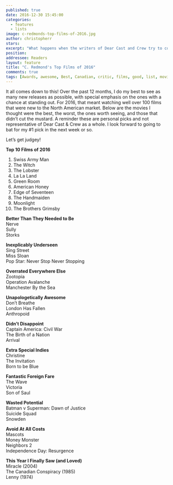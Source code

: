 ```yaml
---
published: true
date: 2016-12-30 15:45:00
categories:
  - features
  - lists
image: c-redmonds-top-films-of-2016.jpg
author: christopherr
stars: 
excerpt: "What happens when the writers of Dear Cast and Crew try to come to a consensus about the year's best films? We don't bother to try."
position: 
addressee: Readers
layout: feature
title: "C. Redmond's Top Films of 2016"
comments: true
tags: [Awards, awesome, Best, Canadian, critic, films, good, list, movies, Top films 2016, worst, year end]
---
```

It all comes down to this! Over the past 12 months, I do my best to see as many new releases as possible, with special emphasis on the ones with a chance at standing out. For 2016, that meant watching well over 100 films that were new to the North American market. Below are the movies I thought were the best, the worst, the ones worth seeing, and those that didn’t cut the mustard. A reminder these are personal picks and not representative of Dear Cast & Crew as a whole. I look forward to going to bat for my #1 pick in the next week or so. 

Let’s get judgey!

**Top 10 Films of 2016**  
1. Swiss Army Man
1. The Witch
1. The Lobster
1. La La Land
1. Green Room
1. American Honey
1. Edge of Seventeen
1. The Handmaiden
1. Moonlight
1. The Brothers Grimsby

**Better Than They Needed to Be**  
Nerve  
Sully  
Storks

**Inexplicably Underseen**  
Sing Street  
Miss Sloan  
Pop Star: Never Stop Never Stopping

**Overrated Everywhere Else**  
Zootopia  
Operation Avalanche  
Manchester By the Sea

**Unapologetically Awesome**  
Don’t Breathe  
London Has Fallen  
Anthropoid

**Didn’t Disappoint**  
Captain America: Civil War  
The Birth of a Nation  
Arrival

**Extra Special Indies**  
Christine  
The Invitation  
Born to be Blue

**Fantastic Foreign Fare**  
The Wave  
Victoria  
Son of Saul

**Wasted Potential**  
Batman v Superman: Dawn of Justice  
Suicide Squad  
Snowden

**Avoid At All Costs**  
Mascots  
Money Monster  
Neighbors 2  
Independence Day: Resurgence

**This Year I Finally Saw (and Loved)**  
Miracle (2004)  
The Canadian Conspiracy (1985)  
Lenny (1974)
